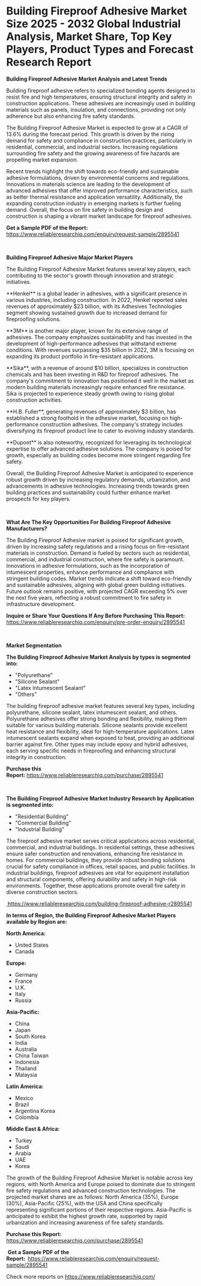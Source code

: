 <p><h1>Building Fireproof Adhesive Market Size 2025 - 2032 Global Industrial Analysis, Market Share, Top Key Players, Product Types and Forecast Research Report</h1></p><p><strong>Building Fireproof Adhesive Market Analysis and Latest Trends</strong></p>
<p><p>Building fireproof adhesive refers to specialized bonding agents designed to resist fire and high temperatures, ensuring structural integrity and safety in construction applications. These adhesives are increasingly used in building materials such as panels, insulation, and connections, providing not only adherence but also enhancing fire safety standards.</p><p>The Building Fireproof Adhesive Market is expected to grow at a CAGR of 13.6% during the forecast period. This growth is driven by the rising demand for safety and compliance in construction practices, particularly in residential, commercial, and industrial sectors. Increasing regulations surrounding fire safety and the growing awareness of fire hazards are propelling market expansion. </p><p>Recent trends highlight the shift towards eco-friendly and sustainable adhesive formulations, driven by environmental concerns and regulations. Innovations in materials science are leading to the development of advanced adhesives that offer improved performance characteristics, such as better thermal resistance and application versatility. Additionally, the expanding construction industry in emerging markets is further fueling demand. Overall, the focus on fire safety in building design and construction is shaping a vibrant market landscape for fireproof adhesives.</p></p>
<p><strong>Get a Sample PDF of the Report:&nbsp;</strong> <a href="https://www.reliableresearchiq.com/enquiry/request-sample/2895541?utm_campaign=3279&utm_medium=2&utm_source=Github&utm_content=ia&utm_term=15032025&utm_id=building-fireproof-adhesive">https://www.reliableresearchiq.com/enquiry/request-sample/2895541</a></p>
<p>&nbsp;</p>
<p><strong>Building Fireproof Adhesive Major Market Players</strong></p>
<p><p>The Building Fireproof Adhesive Market features several key players, each contributing to the sector's growth through innovation and strategic initiatives. </p><p>**Henkel** is a global leader in adhesives, with a significant presence in various industries, including construction. In 2022, Henkel reported sales revenues of approximately $23 billion, with its Adhesives Technologies segment showing sustained growth due to increased demand for fireproofing solutions. </p><p>**3M** is another major player, known for its extensive range of adhesives. The company emphasizes sustainability and has invested in the development of high-performance adhesives that withstand extreme conditions. With revenues surpassing $35 billion in 2022, 3M is focusing on expanding its product portfolio in fire-resistant applications.</p><p>**Sika**, with a revenue of around $10 billion, specializes in construction chemicals and has been investing in R&D for fireproof adhesives. The company's commitment to innovation has positioned it well in the market as modern building materials increasingly require enhanced fire resistance. Sika is projected to experience steady growth owing to rising global construction activities.</p><p>**H.B. Fuller**, generating revenues of approximately $3 billion, has established a strong foothold in the adhesive market, focusing on high-performance construction adhesives. The company's strategy includes diversifying its fireproof product line to cater to evolving industry standards.</p><p>**Dupont** is also noteworthy, recognized for leveraging its technological expertise to offer advanced adhesive solutions. The company is poised for growth, especially as building codes become more stringent regarding fire safety.</p><p>Overall, the Building Fireproof Adhesive Market is anticipated to experience robust growth driven by increasing regulatory demands, urbanization, and advancements in adhesive technologies. Increasing trends towards green building practices and sustainability could further enhance market prospects for key players.</p></p>
<p>&nbsp;</p>
<p><strong>What Are The Key Opportunities For Building Fireproof Adhesive Manufacturers?</strong></p>
<p><p>The Building Fireproof Adhesive market is poised for significant growth, driven by increasing safety regulations and a rising focus on fire-resistant materials in construction. Demand is fueled by sectors such as residential, commercial, and industrial construction, where fire safety is paramount. Innovations in adhesive formulations, such as the incorporation of intumescent properties, enhance performance and compliance with stringent building codes. Market trends indicate a shift toward eco-friendly and sustainable adhesives, aligning with global green building initiatives. Future outlook remains positive, with projected CAGR exceeding 5% over the next five years, reflecting a robust commitment to fire safety in infrastructure development.</p></p>
<p><strong>Inquire or Share Your Questions If Any Before Purchasing This Report:</strong> <a href="https://www.reliableresearchiq.com/enquiry/pre-order-enquiry/2895541?utm_campaign=3279&utm_medium=2&utm_source=Github&utm_content=ia&utm_term=15032025&utm_id=building-fireproof-adhesive">https://www.reliableresearchiq.com/enquiry/pre-order-enquiry/2895541</a></p>
<p>&nbsp;</p>
<p><strong>Market Segmentation</strong></p>
<p><strong>The Building Fireproof Adhesive Market Analysis by types is segmented into:</strong></p>
<p><ul><li>"Polyurethane"</li><li>"Silicone Sealant"</li><li>"Latex Intumescent Sealant"</li><li>"Others"</li></ul></p>
<p><p>The building fireproof adhesive market features several key types, including polyurethane, silicone sealant, latex intumescent sealant, and others. Polyurethane adhesives offer strong bonding and flexibility, making them suitable for various building materials. Silicone sealants provide excellent heat resistance and flexibility, ideal for high-temperature applications. Latex intumescent sealants expand when exposed to heat, providing an additional barrier against fire. Other types may include epoxy and hybrid adhesives, each serving specific needs in fireproofing and enhancing structural integrity in construction.</p></p>
<p><strong>Purchase this Report:&nbsp;</strong><a href="https://www.reliableresearchiq.com/purchase/2895541?utm_campaign=3279&utm_medium=2&utm_source=Github&utm_content=ia&utm_term=15032025&utm_id=building-fireproof-adhesive">https://www.reliableresearchiq.com/purchase/2895541</a></p>
<p>&nbsp;</p>
<p><strong>The Building Fireproof Adhesive Market Industry Research by Application is segmented into:</strong></p>
<p><ul><li>"Residential Building"</li><li>"Commercial Building"</li><li>"Industrial Building"</li></ul></p>
<p><p>The fireproof adhesive market serves critical applications across residential, commercial, and industrial buildings. In residential settings, these adhesives ensure safer construction and renovations, enhancing fire resistance in homes. For commercial buildings, they provide robust bonding solutions crucial for safety compliance in offices, retail spaces, and public facilities. In industrial buildings, fireproof adhesives are vital for equipment installation and structural components, offering durability and safety in high-risk environments. Together, these applications promote overall fire safety in diverse construction sectors.</p></p>
<p><a href="https://www.reliableresearchiq.com/building-fireproof-adhesive-r2895541?utm_campaign=3279&utm_medium=2&utm_source=Github&utm_content=ia&utm_term=15032025&utm_id=building-fireproof-adhesive">&nbsp;https://www.reliableresearchiq.com/building-fireproof-adhesive-r2895541</a></p>
<p><strong>In terms of Region, the Building Fireproof Adhesive Market Players available by Region are:</strong></p>
<p>
    <p> <strong> North America: </strong>
        <ul>
            <li>United States</li>
            <li>Canada</li>
        </ul>
        </p> 
    <p> <strong> Europe: </strong>
        <ul>
            <li>Germany</li>
            <li>France</li>
            <li>U.K.</li>
            <li>Italy</li>
            <li>Russia</li>
        </ul>
        </p> 
    <p> <strong> Asia-Pacific: </strong>
        <ul>
            <li>China</li>
            <li>Japan</li>
            <li>South Korea</li>
            <li>India</li>
            <li>Australia</li>
            <li>China Taiwan</li>
            <li>Indonesia</li>
            <li>Thailand</li>
            <li>Malaysia</li>
        </ul>
        </p> 
    <p> <strong> Latin America: </strong>
        <ul>
            <li>Mexico</li>
            <li>Brazil</li>
            <li>Argentina Korea</li>
            <li>Colombia</li>
        </ul>
        </p> 
    <p> <strong> Middle East & Africa: </strong>
        <ul>
            <li>Turkey</li>
            <li>Saudi</li>
            <li>Arabia</li>
            <li>UAE</li>
            <li>Korea</li>
        </ul>
    </p>
    </p>
<p><p>The growth of the Building Fireproof Adhesive Market is notable across key regions, with North America and Europe poised to dominate due to stringent fire safety regulations and advanced construction technologies. The projected market shares are as follows: North America (35%), Europe (30%), Asia-Pacific (25%), with the USA and China specifically representing significant portions of their respective regions. Asia-Pacific is anticipated to exhibit the highest growth rate, supported by rapid urbanization and increasing awareness of fire safety standards.</p></p>
<p><strong>Purchase this Report: </strong><a href="https://www.reliableresearchiq.com/purchase/2895541?utm_campaign=3279&utm_medium=2&utm_source=Github&utm_content=ia&utm_term=15032025&utm_id=building-fireproof-adhesive">https://www.reliableresearchiq.com/purchase/2895541</a></p>
<p>&nbsp;<strong>Get a Sample PDF of the Report:&nbsp;&nbsp;</strong><a href="https://www.reliableresearchiq.com/enquiry/request-sample/2895541?utm_campaign=3279&utm_medium=2&utm_source=Github&utm_content=ia&utm_term=15032025&utm_id=building-fireproof-adhesive">https://www.reliableresearchiq.com/enquiry/request-sample/2895541</a></p>
<p><strong></strong></p>
<p>Check more reports on <a href="https://www.reliableresearchiq.com/?utm_campaign=3279&utm_medium=2&utm_source=Github&utm_content=ia&utm_term=15032025&utm_id=building-fireproof-adhesive">https://www.reliableresearchiq.com/</a></p>